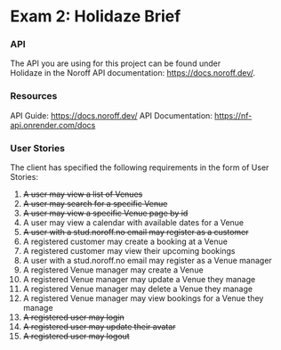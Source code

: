 # Exam 2: Holidaze Brief

### API

The API you are using for this project can be found under   
Holidaze in the Noroff API documentation: https://docs.noroff.dev/.

### Resources

API Guide: https://docs.noroff.dev/
API Documentation: https://nf-api.onrender.com/docs

### User Stories

The client has specified the following requirements in the form of User Stories:

1. ~~A user may view a list of Venues~~
2. ~~A user may search for a specific Venue~~
3. ~~A user may view a specific Venue page by id~~
4. A user may view a calendar with available dates for a Venue
5. ~~A user with a stud.noroff.no email may register as a customer~~
6. A registered customer may create a booking at a Venue
7. A registered customer may view their upcoming bookings
8. A user with a stud.noroff.no email may register as a Venue manager
9. A registered Venue manager may create a Venue
10. A registered Venue manager may update a Venue they manage
11. A registered Venue manager may delete a Venue they manage
12. A registered Venue manager may view bookings for a Venue they manage
13. ~~A registered user may login~~
14. ~~A registered user may update their avatar~~
15. ~~A registered user may logout~~
